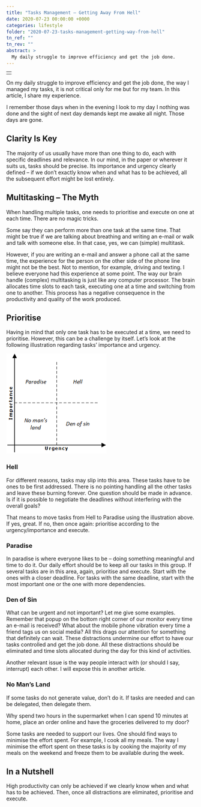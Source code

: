 ```yaml
---
title: "Tasks Management – Getting Away From Hell"
date: 2020-07-23 00:00:00 +0000
categories: lifestyle
folder: "2020-07-23-tasks-management-getting-way-from-hell"
tn_ref: ""
tn_rev: ""
abstract: >
  My daily struggle to improve efficiency and get the job done.
---
```

<table style="width:35%">
  <tr>
    <td style="vertical-align:bottom">
<script type='text/javascript' src='https://storage.ko-fi.com/cdn/widget/Widget_2.js'></script><script type='text/javascript'>kofiwidget2.init('Support Me on Ko-fi', '#29abe0', 'Z8Z37OFYG');kofiwidget2.draw();</script> 
    </td>
  </tr>
</table>

On my daily struggle to improve efficiency and get the job done, the way I managed my tasks, it is not critical only for me but for my team. In this article, I share my experience.

I remember those days when in the evening I look to my day I nothing was done and the sight of next day demands kept me awake all night. Those days are gone.

## Clarity Is Key

The majority of us usually have more than one thing to do, each with specific deadlines and relevance. In our mind, in the paper or wherever it suits us, tasks should be precise. Its importance and urgency clearly defined – if we don’t exactly know when and what has to be achieved, all the subsequent effort might be lost entirely.

## Multitasking – The Myth

When handling multiple tasks, one needs to prioritise and execute on one at each time. There are no magic tricks.

Some say they can perform more than one task at the same time. That might be true if we are talking about breathing and writing an e-mail or walk and talk with someone else. In that case, yes, we can (simple) multitask.

However, if you are writing an e-mail and answer a phone call at the same time, the experience for the person on the other side of the phone line might not be the best. Not to mention, for example, driving and texting. I believe everyone had this experience at some point. The way our brain handle (complex) multitasking is just like any computer processor. The brain allocates time slots to each task, executing one at a time and switching from one to another. This process has a negative consequence in the productivity and quality of the work produced.

## Prioritise

Having in mind that only one task has to be executed at a time, we need to prioritise. However, this can be a challenge by itself. Let’s look at the following illustration regarding tasks’ importance and urgency.

![tasks](/assets/images/posts/2020-07-23-tasks-management-getting-way-from-hell/img0001.png)

### Hell

For different reasons, tasks may slip into this area. These tasks have to be ones to be first addressed. There is no pointing handling all the other tasks and leave these burning forever. One question should be made in advance. Is if it is possible to negotiate the deadlines without interfering with the overall goals?

That means to move tasks from Hell to Paradise using the illustration above. If yes, great. If no, then once again: prioritise according to the urgency/importance and execute.

### Paradise

In paradise is where everyone likes to be – doing something meaningful and time to do it. Our daily effort should be to keep all our tasks in this group. If several tasks are in this area, again, prioritise and execute. Start with the ones with a closer deadline. For tasks with the same deadline, start with the most important one or the one with more dependencies.

### Den of Sin

What can be urgent and not important? Let me give some examples. Remember that popup on the bottom right corner of our monitor every time an e-mail is received? What about the mobile phone vibration every time a friend tags us on social media? All this drags our attention for something that definitely can wait. These distractions undermine our effort to have our tasks controlled and get the job done. All these distractions should be eliminated and time slots allocated during the day for this kind of activities.

Another relevant issue is the way people interact with (or should I say, interrupt) each other. I will expose this in another article.

### No Man’s Land

If some tasks do not generate value, don’t do it. If tasks are needed and can be delegated, then delegate them.

Why spend two hours in the supermarket when I can spend 10 minutes at home, place an order online and have the groceries delivered to my door?

Some tasks are needed to support our lives. One should find ways to minimise the effort spent. For example, I cook all my meals. The way I minimise the effort spent on these tasks is by cooking the majority of my meals on the weekend and freeze them to be available during the week.

## In a Nutshell

High productivity can only be achieved if we clearly know when and what has to be achieved. Then, once all distractions are eliminated, prioritise and execute.